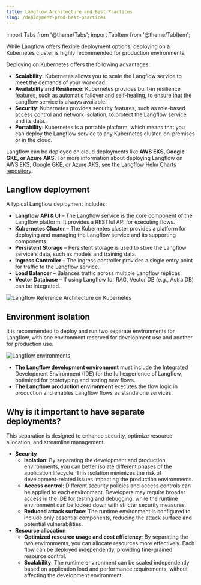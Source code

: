 ```yaml
---
title: Langflow Architecture and Best Practices
slug: /deployment-prod-best-practices
---
```


import Tabs from '@theme/Tabs';
import TabItem from '@theme/TabItem';

While Langflow offers flexible deployment options, deploying on a Kubernetes cluster is highly recommended for production environments.

Deploying on Kubernetes offers the following advantages:

* **Scalability**: Kubernetes allows you to scale the Langflow service to meet the demands of your workload.
* **Availability and Resilience**: Kubernetes provides built-in resilience features, such as automatic failover and self-healing, to ensure that the Langflow service is always available.
* **Security**: Kubernetes provides security features, such as role-based access control and network isolation, to protect the Langflow service and its data.
* **Portability**: Kubernetes is a portable platform, which means that you can deploy the Langflow service to any Kubernetes cluster, on-premises or in the cloud.

Langflow can be deployed on cloud deployments like **AWS EKS, Google GKE, or Azure AKS**. For more information about deploying Langflow on AWS EKS, Google GKE, or Azure AKS, see the [Langflow Helm Charts repository](https://github.com/langflow-ai/langflow-helm-charts).

## Langflow deployment

A typical Langflow deployment includes:

* **Langflow API & UI** – The Langflow service is the core component of the Langflow platform. It provides a RESTful API for executing flows.
* **Kubernetes Cluster** – The Kubernetes cluster provides a platform for deploying and managing the Langflow service and its supporting components.
* **Persistent Storage** – Persistent storage is used to store the Langflow service's data, such as models and training data.
* **Ingress Controller** – The ingress controller provides a single entry point for traffic to the Langflow service.
* **Load Balancer** – Balances traffic across multiple Langflow replicas.
* **Vector Database** – If using Langflow for RAG, Vector DB (e.g., Astra DB) can be integrated.

![Langflow Reference Architecture on Kubernetes](/img/langflow-reference-architecture.png)

## Environment isolation

It is recommended to deploy and run two separate environments for Langflow, with one environment reserved for development use and another for production use.


![Langflow environments](/img/langflow-env.png)

* **The Langflow development environment** must include the Integrated Development Environment (IDE) for the full experience of Langflow, optimized for prototyping and testing new flows.
* **The Langflow production environment** executes the flow logic in production and enables Langflow flows as standalone services.

## Why is it important to have separate deployments?

This separation is designed to enhance security, optimize resource allocation, and streamline management.

* **Security**
  * **Isolation**: By separating the development and production environments, you can better isolate different phases of the application lifecycle. This isolation minimizes the risk of development-related issues impacting the production environments.
  * **Access control**: Different security policies and access controls can be applied to each environment. Developers may require broader access in the IDE for testing and debugging, while the runtime environment can be locked down with stricter security measures.
  * **Reduced attack surface**: The runtime environment is configured to include only essential components, reducing the attack surface and potential vulnerabilities.
* **Resource allocation**
  * **Optimized resource usage and cost efficiency**: By separating the two environments, you can allocate resources more effectively. Each flow can be deployed independently, providing fine-grained resource control.
  * **Scalability**: The runtime environment can be scaled independently based on application load and performance requirements, without affecting the development environment.


